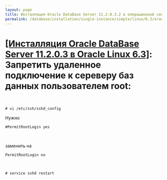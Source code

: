 ```yaml
---
layout: page
title: Инсталляция Oracle DataBase Server 11.2.0.3.2 в операционной системе Oracle Linux 6.3 x86_64
permalink: /database/installation/single-instance/simple/linux/6.3/oracle/12.1/oracle-restrict-root-access/
---
```


# <a href="/database/installation/single-instance/simple/linux/6.3/oracle/12.1/">[Инсталляция Oracle DataBase Server 11.2.0.3 в Oracle Linux 6.3]</a>: Запретить удаленное подключение к сереверу баз данных пользователем root:


<br/>

	# vi /etc/ssh/sshd_config


Нужно

	#PermitRootLogin yes

<br/>

заменить на

	PermitRootLogin no

<br/>

	# service sshd restart
